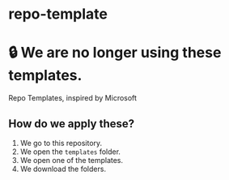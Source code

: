 # repo-template
# 🔒 We are no longer using these templates.
Repo Templates, inspired by Microsoft

## How do we apply these?
1. We go to this repository.
2. We open the `templates` folder.
3. We open one of the templates.
4. We download the folders.
